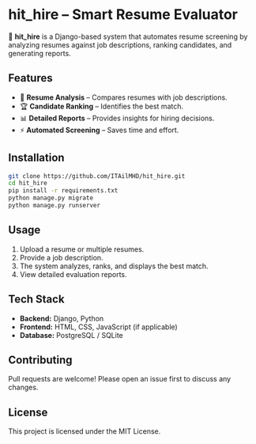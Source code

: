 # **hit_hire – Smart Resume Evaluator**  

🚀 **hit_hire** is a Django-based system that automates resume screening by analyzing resumes against job descriptions, ranking candidates, and generating reports.  

## **Features**  
- 📄 **Resume Analysis** – Compares resumes with job descriptions.  
- 🏆 **Candidate Ranking** – Identifies the best match.  
- 📊 **Detailed Reports** – Provides insights for hiring decisions.  
- ⚡ **Automated Screening** – Saves time and effort.  

## **Installation**  
```bash  
git clone https://github.com/ITAilMHD/hit_hire.git  
cd hit_hire  
pip install -r requirements.txt  
python manage.py migrate  
python manage.py runserver  
```

## **Usage**  
1. Upload a resume or multiple resumes.  
2. Provide a job description.  
3. The system analyzes, ranks, and displays the best match.  
4. View detailed evaluation reports.  

## **Tech Stack**  
- **Backend:** Django, Python  
- **Frontend:** HTML, CSS, JavaScript (if applicable)  
- **Database:** PostgreSQL / SQLite  

## **Contributing**  
Pull requests are welcome! Please open an issue first to discuss any changes.  

## **License**  
This project is licensed under the MIT License.
